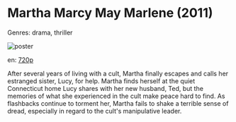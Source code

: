 # Martha Marcy May Marlene (2011)

Genres: drama, thriller

![poster](http://image.tmdb.org/t/p/w500/f68uBuxkEfesHmw5eJxFOnNalTY.jpg)

en:
  [720p](magnet:?xt=urn:btih:35DA78A268E1D27FA5D3EE506E0D2061AA474F80&tr=udp://glotorrents.pw:6969/announce&tr=udp://tracker.opentrackr.org:1337/announce&tr=udp://torrent.gresille.org:80/announce&tr=udp://tracker.openbittorrent.com:80&tr=udp://tracker.coppersurfer.tk:6969&tr=udp://tracker.leechers-paradise.org:6969&tr=udp://p4p.arenabg.ch:1337&tr=udp://tracker.internetwarriors.net:1337)
  


After several years of living with a cult, Martha finally escapes and calls her estranged sister, Lucy, for help. Martha finds herself at the quiet Connecticut home Lucy shares with her new husband, Ted, but the memories of what she experienced in the cult make peace hard to find. As flashbacks continue to torment her, Martha fails to shake a terrible sense of dread, especially in regard to the cult's manipulative leader.